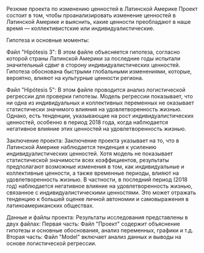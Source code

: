 Резюме проекта по изменению ценностей в Латинской Америке
Проект состоит в том, чтобы проанализировать изменение ценностей в Латинской Америке и выяснить, какие ценности преобладают в наше время — коллективистские или индивидуалистические.

Гипотеза и основные моменты:

Файл "Hipótesis 3": В этом файле объясняется гипотеза, согласно которой страны Латинской Америки за последние годы испытали значительный сдвиг в сторону индивидуалистических ценностей. Гипотеза обоснована быстрыми глобальными изменениями, которые, вероятно, влияют на культурные ценности региона​​.

Файл "Hipótesis 5": В этом файле проводится анализ логистической регрессии для проверки гипотезы. Модель регрессии показывает, что ни одна из индивидуальных и коллективных переменных не оказывает статистически значимого влияния на удовлетворенность жизнью. Однако, есть тенденции, указывающие на рост индивидуалистических ценностей, особенно в период 2018 года, когда наблюдается негативное влияние этих ценностей на удовлетворенность жизнью​​.

Заключение проекта:
Заключение проекта указывает на то, что в Латинской Америке наблюдается тенденция к усилению индивидуалистических ценностей. Хотя модель не показывает статистической значимости всех коэффициентов, результаты предполагают возможные изменения в том, как индивидуальные и коллективные ценности, а также временные периоды, влияют на удовлетворенность жизнью. В частности, в последний период (2018 год) наблюдается негативное влияние на удовлетворенность жизнью, связанное с индивидуалистическими ценностями. Это может отражать тенденцию к большей оценке личной автономии и самовыражения в латиноамериканских обществах.

Данные и файлы проекта:
Результаты исследования представлены в двух файлах:
Первая часть: Файл "Проект"  содержит объяснение гипотезы и основные обоснования, анализ переменных, графики и т.д.
Вторая часть: Файл "Model" включает анализ данных и выводы на основе логистической регрессии.
